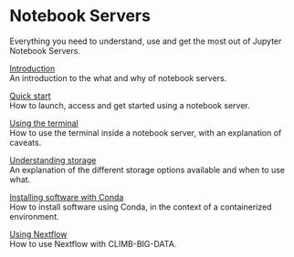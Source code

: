 # Notebook Servers

Everything you need to understand, use and get the most out of Jupyter Notebook Servers.

[Introduction](read-this-first.md)  
An introduction to the what and why of notebook servers.

[Quick start](quick-start.md)  
How to launch, access and get started using a notebook server.

[Using the terminal](using-the-terminal.md)  
How to use the terminal inside a notebook server, with an explanation of caveats.

[Understanding storage](understanding-storage.md)  
An explanation of the different storage options available and when to use what.

[Installing software with Conda](installing-software-with-conda.md)  
How to install software using Conda, in the context of a containerized environment.

[Using Nextflow](using-nextflow.md)  
How to use Nextflow with CLIMB-BIG-DATA.
